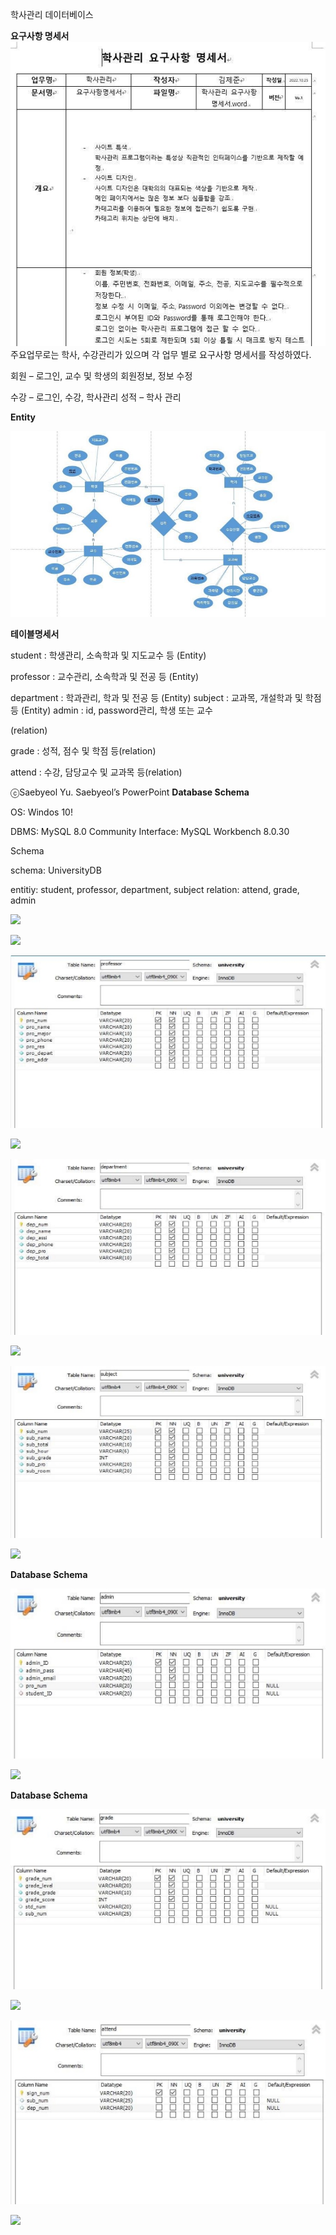 ﻿학사관리 데이터베이스

**요구사항 명세서 ![](img/Aspose.Words.7b83ad5b-126c-4d1c-9f90-a2bbb6fb01cd.003.jpeg)**
<br>
주요업무로는 학사, 수강관리가 있으며 각 업무 별로 요구사항 명세서를 작성하였다. 

회원 – 로그인, 교수 및 학생의 회원정보, 정보 수정 

수강 – 로그인, 수강, 학사관리 성적 – 학사 관리 

**Entity**

![](img/Aspose.Words.7b83ad5b-126c-4d1c-9f90-a2bbb6fb01cd.004.jpeg)

**테이블명세서**

student : 학생관리, 소속학과 및 지도교수 등 (Entity)

professor : 교수관리, 소속학과 및 전공 등 (Entity)

department :  학과관리, 학과 및 전공 등 (Entity) subject : 교과목, 개설학과 및 학점 등 (Entity) admin : id,  password관리, 학생 또는 교수

(relation)

grade : 성적, 점수 및 학점 등(relation)

attend : 수강, 담당교수 및 교과목 등(relation)

ⓒSaebyeol Yu. Saebyeol’s PowerPoint
**Database Schema**

OS: Windos 10!

DBMS: MySQL 8.0 Community Interface: MySQL Workbench 8.0.30

Schema

schema: UniversityDB

entitiy: student, professor, department, subject relation: attend, grade, admin

![](img/Aspose.Words.7b83ad5b-126c-4d1c-9f90-a2bbb6fb01cd.005.png)

![](img/Aspose.Words.7b83ad5b-126c-4d1c-9f90-a2bbb6fb01cd.006.png)

![](img/Aspose.Words.7b83ad5b-126c-4d1c-9f90-a2bbb6fb01cd.007.jpeg)

![](img/Aspose.Words.7b83ad5b-126c-4d1c-9f90-a2bbb6fb01cd.008.png)

![](img/Aspose.Words.7b83ad5b-126c-4d1c-9f90-a2bbb6fb01cd.009.jpeg)

![](img/Aspose.Words.7b83ad5b-126c-4d1c-9f90-a2bbb6fb01cd.010.png)

![](img/Aspose.Words.7b83ad5b-126c-4d1c-9f90-a2bbb6fb01cd.011.jpeg)

![](img/Aspose.Words.7b83ad5b-126c-4d1c-9f90-a2bbb6fb01cd.012.png)

**Database Schema**

![](img/Aspose.Words.7b83ad5b-126c-4d1c-9f90-a2bbb6fb01cd.013.jpeg)

![](img/Aspose.Words.7b83ad5b-126c-4d1c-9f90-a2bbb6fb01cd.014.png) 


**Database Schema**

![](img/Aspose.Words.7b83ad5b-126c-4d1c-9f90-a2bbb6fb01cd.015.jpeg)

![](img/Aspose.Words.7b83ad5b-126c-4d1c-9f90-a2bbb6fb01cd.016.png)

![](img/Aspose.Words.7b83ad5b-126c-4d1c-9f90-a2bbb6fb01cd.017.jpeg)

![](img/Aspose.Words.7b83ad5b-126c-4d1c-9f90-a2bbb6fb01cd.018.png)


[ref1]: img/Aspose.Words.7b83ad5b-126c-4d1c-9f90-a2bbb6fb01cd.002.png
